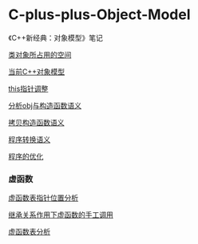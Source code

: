 # C-plus-plus-Object-Model
《C++新经典：对象模型》笔记

[类对象所占用的空间](./对象/01.类对象所占用的空间.md)

[当前C++对象模型](./对象/02.当前C++对象模型.md)

[this指针调整](./对象/03.this指针调整.md)

[分析obj与构造函数语义](./对象/04.分析obj与构造函数语义.md)

[拷贝构造函数语义](./对象/05.拷贝构造函数语义.md)

[程序转换语义](./对象/06.程序转换语义.md)

[程序的优化](./对象/07.程序的优化.md)

### 虚函数

[虚函数表指针位置分析](./虚函数/01.虚函数表指针位置分析.md)

[继承关系作用下虚函数的手工调用](./虚函数/02.继承关系作用下虚函数的手工调用.md)

[虚函数表分析](./虚函数/03.虚函数表分析.md)

[]()
